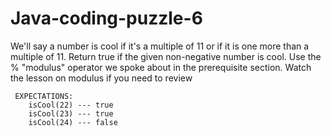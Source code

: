 # Java-coding-puzzle-6

  We'll say a number is cool if it's a multiple of 11 or if it is one more than a multiple of 11. 
	Return true if the given non-negative number is cool. Use the % "modulus" operator 
	we spoke about in the prerequisite section. Watch the lesson on modulus if you need to review


	 EXPECTATIONS:
		isCool(22) --- true 
		isCool(23) --- true 
		isCool(24) --- false 
